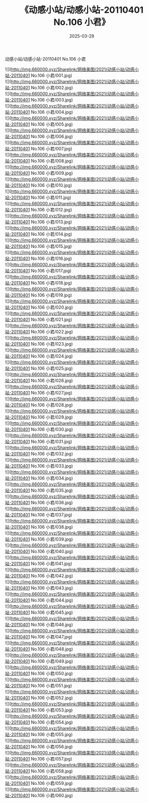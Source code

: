 ﻿---
layout: post
title:  《动感小站/动感小站-20110401 No.106 小君》
date:   2025-03-29
img: http://img.660000.xyz/Sharelink/网络美图/2021/动感小站/动感小站-20110401 No.106 小君/000.jpg
categories: [美女, 清纯, 唯美]
---

动感小站/动感小站-20110401 No.106 小君

 ![](http://img.660000.xyz/Sharelink/网络美图/2021/动感小站/动感小站-20110401 No.106 小君/001.jpg) <br>![](http://img.660000.xyz/Sharelink/网络美图/2021/动感小站/动感小站-20110401 No.106 小君/002.jpg) <br>![](http://img.660000.xyz/Sharelink/网络美图/2021/动感小站/动感小站-20110401 No.106 小君/003.jpg) <br>![](http://img.660000.xyz/Sharelink/网络美图/2021/动感小站/动感小站-20110401 No.106 小君/004.jpg) <br>![](http://img.660000.xyz/Sharelink/网络美图/2021/动感小站/动感小站-20110401 No.106 小君/005.jpg) <br>![](http://img.660000.xyz/Sharelink/网络美图/2021/动感小站/动感小站-20110401 No.106 小君/006.jpg) <br>![](http://img.660000.xyz/Sharelink/网络美图/2021/动感小站/动感小站-20110401 No.106 小君/007.jpg) <br>![](http://img.660000.xyz/Sharelink/网络美图/2021/动感小站/动感小站-20110401 No.106 小君/008.jpg) <br>![](http://img.660000.xyz/Sharelink/网络美图/2021/动感小站/动感小站-20110401 No.106 小君/009.jpg) <br>![](http://img.660000.xyz/Sharelink/网络美图/2021/动感小站/动感小站-20110401 No.106 小君/010.jpg) <br>![](http://img.660000.xyz/Sharelink/网络美图/2021/动感小站/动感小站-20110401 No.106 小君/011.jpg) <br>![](http://img.660000.xyz/Sharelink/网络美图/2021/动感小站/动感小站-20110401 No.106 小君/012.jpg) <br>![](http://img.660000.xyz/Sharelink/网络美图/2021/动感小站/动感小站-20110401 No.106 小君/013.jpg) <br>![](http://img.660000.xyz/Sharelink/网络美图/2021/动感小站/动感小站-20110401 No.106 小君/014.jpg) <br>![](http://img.660000.xyz/Sharelink/网络美图/2021/动感小站/动感小站-20110401 No.106 小君/015.jpg) <br>![](http://img.660000.xyz/Sharelink/网络美图/2021/动感小站/动感小站-20110401 No.106 小君/016.jpg) <br>![](http://img.660000.xyz/Sharelink/网络美图/2021/动感小站/动感小站-20110401 No.106 小君/017.jpg) <br>![](http://img.660000.xyz/Sharelink/网络美图/2021/动感小站/动感小站-20110401 No.106 小君/018.jpg) <br>![](http://img.660000.xyz/Sharelink/网络美图/2021/动感小站/动感小站-20110401 No.106 小君/019.jpg) <br>![](http://img.660000.xyz/Sharelink/网络美图/2021/动感小站/动感小站-20110401 No.106 小君/020.jpg) <br>![](http://img.660000.xyz/Sharelink/网络美图/2021/动感小站/动感小站-20110401 No.106 小君/021.jpg) <br>![](http://img.660000.xyz/Sharelink/网络美图/2021/动感小站/动感小站-20110401 No.106 小君/022.jpg) <br>![](http://img.660000.xyz/Sharelink/网络美图/2021/动感小站/动感小站-20110401 No.106 小君/023.jpg) <br>![](http://img.660000.xyz/Sharelink/网络美图/2021/动感小站/动感小站-20110401 No.106 小君/024.jpg) <br>![](http://img.660000.xyz/Sharelink/网络美图/2021/动感小站/动感小站-20110401 No.106 小君/025.jpg) <br>![](http://img.660000.xyz/Sharelink/网络美图/2021/动感小站/动感小站-20110401 No.106 小君/026.jpg) <br>![](http://img.660000.xyz/Sharelink/网络美图/2021/动感小站/动感小站-20110401 No.106 小君/027.jpg) <br>![](http://img.660000.xyz/Sharelink/网络美图/2021/动感小站/动感小站-20110401 No.106 小君/028.jpg) <br>![](http://img.660000.xyz/Sharelink/网络美图/2021/动感小站/动感小站-20110401 No.106 小君/029.jpg) <br>![](http://img.660000.xyz/Sharelink/网络美图/2021/动感小站/动感小站-20110401 No.106 小君/030.jpg) <br>![](http://img.660000.xyz/Sharelink/网络美图/2021/动感小站/动感小站-20110401 No.106 小君/031.jpg) <br>![](http://img.660000.xyz/Sharelink/网络美图/2021/动感小站/动感小站-20110401 No.106 小君/032.jpg) <br>![](http://img.660000.xyz/Sharelink/网络美图/2021/动感小站/动感小站-20110401 No.106 小君/033.jpg) <br>![](http://img.660000.xyz/Sharelink/网络美图/2021/动感小站/动感小站-20110401 No.106 小君/034.jpg) <br>![](http://img.660000.xyz/Sharelink/网络美图/2021/动感小站/动感小站-20110401 No.106 小君/035.jpg) <br>![](http://img.660000.xyz/Sharelink/网络美图/2021/动感小站/动感小站-20110401 No.106 小君/036.jpg) <br>![](http://img.660000.xyz/Sharelink/网络美图/2021/动感小站/动感小站-20110401 No.106 小君/037.jpg) <br>![](http://img.660000.xyz/Sharelink/网络美图/2021/动感小站/动感小站-20110401 No.106 小君/038.jpg) <br>![](http://img.660000.xyz/Sharelink/网络美图/2021/动感小站/动感小站-20110401 No.106 小君/039.jpg) <br>![](http://img.660000.xyz/Sharelink/网络美图/2021/动感小站/动感小站-20110401 No.106 小君/040.jpg) <br>![](http://img.660000.xyz/Sharelink/网络美图/2021/动感小站/动感小站-20110401 No.106 小君/041.jpg) <br>![](http://img.660000.xyz/Sharelink/网络美图/2021/动感小站/动感小站-20110401 No.106 小君/042.jpg) <br>![](http://img.660000.xyz/Sharelink/网络美图/2021/动感小站/动感小站-20110401 No.106 小君/043.jpg) <br>![](http://img.660000.xyz/Sharelink/网络美图/2021/动感小站/动感小站-20110401 No.106 小君/044.jpg) <br>![](http://img.660000.xyz/Sharelink/网络美图/2021/动感小站/动感小站-20110401 No.106 小君/045.jpg) <br>![](http://img.660000.xyz/Sharelink/网络美图/2021/动感小站/动感小站-20110401 No.106 小君/046.jpg) <br>![](http://img.660000.xyz/Sharelink/网络美图/2021/动感小站/动感小站-20110401 No.106 小君/047.jpg) <br>![](http://img.660000.xyz/Sharelink/网络美图/2021/动感小站/动感小站-20110401 No.106 小君/048.jpg) <br>![](http://img.660000.xyz/Sharelink/网络美图/2021/动感小站/动感小站-20110401 No.106 小君/049.jpg) <br>![](http://img.660000.xyz/Sharelink/网络美图/2021/动感小站/动感小站-20110401 No.106 小君/050.jpg) <br>![](http://img.660000.xyz/Sharelink/网络美图/2021/动感小站/动感小站-20110401 No.106 小君/051.jpg) <br>![](http://img.660000.xyz/Sharelink/网络美图/2021/动感小站/动感小站-20110401 No.106 小君/052.jpg) <br>![](http://img.660000.xyz/Sharelink/网络美图/2021/动感小站/动感小站-20110401 No.106 小君/053.jpg) <br>![](http://img.660000.xyz/Sharelink/网络美图/2021/动感小站/动感小站-20110401 No.106 小君/054.jpg) <br>![](http://img.660000.xyz/Sharelink/网络美图/2021/动感小站/动感小站-20110401 No.106 小君/055.jpg) <br>![](http://img.660000.xyz/Sharelink/网络美图/2021/动感小站/动感小站-20110401 No.106 小君/056.jpg) <br>![](http://img.660000.xyz/Sharelink/网络美图/2021/动感小站/动感小站-20110401 No.106 小君/057.jpg) <br>![](http://img.660000.xyz/Sharelink/网络美图/2021/动感小站/动感小站-20110401 No.106 小君/058.jpg) <br>![](http://img.660000.xyz/Sharelink/网络美图/2021/动感小站/动感小站-20110401 No.106 小君/059.jpg) <br>![](http://img.660000.xyz/Sharelink/网络美图/2021/动感小站/动感小站-20110401 No.106 小君/060.jpg) <br>